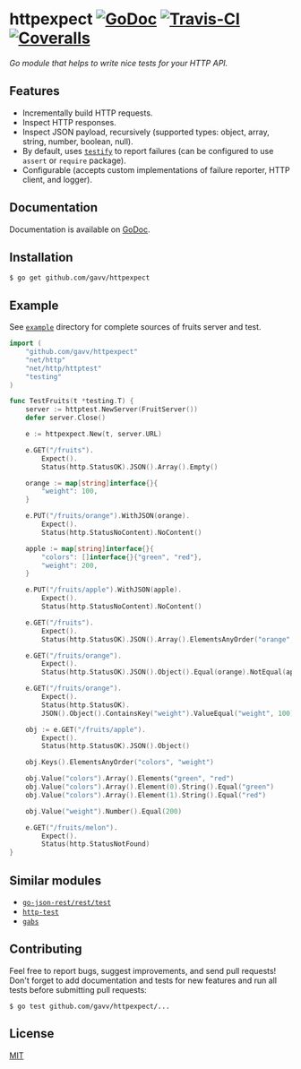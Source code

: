 # httpexpect [![GoDoc](https://godoc.org/github.com/gavv/httpexpect?status.svg)](https://godoc.org/github.com/gavv/httpexpect) [![Travis-CI](https://travis-ci.org/gavv/httpexpect.svg?branch=master)](https://travis-ci.org/gavv/httpexpect) [![Coveralls](https://coveralls.io/repos/github/gavv/httpexpect/badge.svg?branch=master)](https://coveralls.io/github/gavv/httpexpect?branch=master)

*Go module that helps to write nice tests for your HTTP API.*

## Features

* Incrementally build HTTP requests.
* Inspect HTTP responses.
* Inspect JSON payload, recursively (supported types: object, array, string, number, boolean, null).
* By default, uses [`testify`](https://github.com/stretchr/testify/) to report failures (can be configured to use `assert` or `require` package).
* Configurable (accepts custom implementations of failure reporter, HTTP client, and logger).

## Documentation

Documentation is available on [GoDoc](https://godoc.org/github.com/gavv/httpexpect).

## Installation

```
$ go get github.com/gavv/httpexpect
```

## Example

See [`example`](example) directory for complete sources of fruits server and test.

```go
import (
	"github.com/gavv/httpexpect"
	"net/http"
	"net/http/httptest"
	"testing"
)

func TestFruits(t *testing.T) {
	server := httptest.NewServer(FruitServer())
	defer server.Close()

	e := httpexpect.New(t, server.URL)

	e.GET("/fruits").
		Expect().
		Status(http.StatusOK).JSON().Array().Empty()

	orange := map[string]interface{}{
		"weight": 100,
	}

	e.PUT("/fruits/orange").WithJSON(orange).
		Expect().
		Status(http.StatusNoContent).NoContent()

	apple := map[string]interface{}{
		"colors": []interface{}{"green", "red"},
		"weight": 200,
	}

	e.PUT("/fruits/apple").WithJSON(apple).
		Expect().
		Status(http.StatusNoContent).NoContent()

	e.GET("/fruits").
		Expect().
		Status(http.StatusOK).JSON().Array().ElementsAnyOrder("orange", "apple")

	e.GET("/fruits/orange").
		Expect().
		Status(http.StatusOK).JSON().Object().Equal(orange).NotEqual(apple)

	e.GET("/fruits/orange").
		Expect().
		Status(http.StatusOK).
		JSON().Object().ContainsKey("weight").ValueEqual("weight", 100)

	obj := e.GET("/fruits/apple").
		Expect().
		Status(http.StatusOK).JSON().Object()

	obj.Keys().ElementsAnyOrder("colors", "weight")

	obj.Value("colors").Array().Elements("green", "red")
	obj.Value("colors").Array().Element(0).String().Equal("green")
	obj.Value("colors").Array().Element(1).String().Equal("red")

	obj.Value("weight").Number().Equal(200)

	e.GET("/fruits/melon").
		Expect().
		Status(http.StatusNotFound)
}
```

## Similar modules

* [`go-json-rest/rest/test`](https://godoc.org/github.com/ant0ine/go-json-rest/rest/test)
* [`http-test`](https://github.com/vsco/http-test)
* [`gabs`](https://github.com/Jeffail/gabs)

## Contributing

Feel free to report bugs, suggest improvements, and send pull requests! Don't forget to add documentation and tests for new features and run all tests before submitting pull requests:

```
$ go test github.com/gavv/httpexpect/...
```

## License

[MIT](LICENSE)
